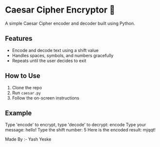 # Caesar Cipher Encryptor 🔐

A simple Caesar Cipher encoder and decoder built using Python.

## Features
- Encode and decode text using a shift value
- Handles spaces, symbols, and numbers gracefully
- Repeats until the user decides to exit

## How to Use
1. Clone the repo
2. Run `caesar.py`
3. Follow the on-screen instructions

## Example
Type 'encode' to encrypt, type 'decode' to decrypt:
encode
Type your message:
hello!
Type the shift number:
5
Here is the encoded result: mjqqt!

Made By :- Yash Yeske 
